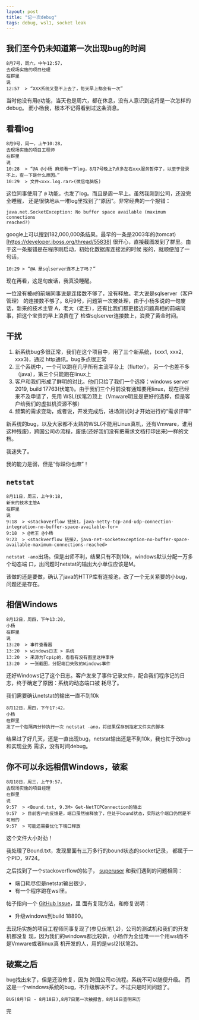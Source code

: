 ```yaml
---
layout: post
title: "记一次debug"
tags: debug, wsl1, socket leak
---
```


## 我们至今仍未知道第一次出现bug的时间
```
8月7号，周六，中午12:57，
去现场实施的项目经理
在群里
说
12:57  > “XXX系统又登不上去了，每天早上都会有一次”
```

当时他没有用`@`功能，当天也是周六，都在休息，没有人意识到这将是一次怎样的debug。
而小杨我，根本不记得看到过这条消息。

## 看看log
```
8月9号，周一，上午10:28，
去现场实施的项目工程师
在群里
说
10:28  > “@A @小杨 麻烦看一下log，8月7号晚上7点多左右xxx服务暂停了，以至于登录不上，查一下是什么原因。”
10:29  > 文件<xxx.log.rar>(微信电脑版)
```

这位同事使用了 `@` 功能，也发了log。而且是周一早上。虽然我刚到公司，还没完全睡醒，
还是很快地从一堆log里找到了“原因”。非常经典的一个报错：

    java.net.SocketException: No buffer space available (maximum connections
    reached?) 
google上可以搜到182,000,000条结果。最早的一条是2003年的(tomcat)[https://developer.jboss.org/thread/55838]
很开心，直接截图发到了群里。由于这一条报错是在程序刚启动，初始化数据库连接池的时候
报的，就顺便加了一句话，

    10:29 > “@A 是sqlserver连不上了吗？” 

现在再看，这是句废话，我真没睡醒。

一位没有被`@`的前端同事说是连接数不够了，没有释放。老大说是sqlserver（客户管理）
的连接数不够了。8月9号，问题第一次被处理，由于小杨多说的一句废话，新来的技术主管
A，老大（老王），还有比我们都更接近问题真相的前端同事，把这个宝贵的早上浪费在了
检查sqlserver连接数上，浪费了黄金时间。

## 干扰
1. 新系统bug多很正常，我们在这个项目中，用了三个新系统，(xxx1, xxx2, xxx3)，通过
http通讯。bug多点很正常
2. 三个系统中，一个可以跑在几乎所有主流平台上（flutter），
另一个也差不多（java），第三个只能跑在linux上
3. 客户和我们形成了鲜明的对比。他们只给了我们一个选择：windows server 2019,
build 17763(伏笔1)。由于我们三个月前没有通知要用linux，现在已经来不及申请了，先用
WSL(伏笔2)顶上（Vmware明显是更好的选择，但是客户给我们的虚拟机资源不够）
4. 频繁的需求变动，或者说，开发完成后，进场测试时才开始进行的“需求评审”

新系统的bug，以及大家都不太熟的WSL(不能用Linux真机，还有Vmware，谁用这种残废)，跨国公司の流程，废纸(还好我们没有把需求文档打印出来)一样的文档。

我迷失了。

我的能力是弱，但是“你跺你也麻”！

## `netstat`

    8月11日，周三，上午9:18,
    新来的技术主管A
    在群里
    说
    9:18  > <stackoverflow 链接1，java-netty-tcp-and-udp-connection-integration-no-buffer-space-available-for>
    9:18  > @老王 @小杨
    9:23  > <stackverflow 链接2，java-net-socketexception-no-buffer-space-available-maximum-connections-reached>
    
`netstat -ano`出场。但是出师不利，结果只有不到10k，windows默认分配一万多个动态端
口，出问题时netstat的输出大小单位应该是M。

该做的还是要做，确认了java的HTTP库有连接池，改了一个无关紧要的小bug，问题还是存在。


## 相信Windows

    8月12日，周四，下午13:20,
    小杨
    在群里
    说
    13:20  > 事件查看器
    13:20  > windows日志 > 系统
    13:20  > 来源为Tcpip的，看看有没有图里这种事件
    13:20  > 一张截图，分配端口失败的Windows事件

还好Windows记了这个日志。客户发来了事件记录文件，配合我们程序记的日志，终于确定了原因：系统的动态端口被
耗尽了。

我们需要确认netstat的输出一直不到10k

    8月12日，周四，下午17:42，
    小杨
    在群里
    发了一个每隔两分钟执行一次 netstat -ano，将结果保存到指定文件夹的脚本
    
结果过了好几天，还是一直出现bug，netstat输出还是不到10k，我也忙于改bug和实现业务
需求，没有时间debug。

## 你不可以永远相信Windows，破案

    8月18日，周三，上午9:57，
    去现场实施的项目经理
    在群里
    说
    9:57  > <Bound.txt, 9.3M> Get-NetTCPConnection的输出
    9:57  > 目前客户的反馈是，端口虽然被释放了，但处于bound状态，实际这个端口仍然是不可用的
    9:57  > 可能还需要优化下端口释放
    
这个文件大小对劲！

我处理了Bound.txt，发现里面有三万多行的bound状态的socket记录，
都属于一个PID，9724。

之后找到了一个stackoverflow的帖子，
[superuser](https://superuser.com/questions/1348102/windows-10-ephemeral-port-exhaustion-but-netstat-says-otherwise)
和我们遇到的问题相同：
- 端口耗尽但是netstat输出很少，
- 有一个程序跑在wsl里。

帖子指向一个 [GitHub
Issue](https://github.com/Microsoft/WSL/issues/2913#issuecomment-455262160)，里
面有复现方法，和修复说明：
- 升级windows到build 18890。

去现场实施的项目工程师同事复现了(参见伏笔1,2)，公司的测试机和我们的开发机都没复
现，因为我们的windows都比较新，小杨作为全组唯一一个用wsl而不是Vmware或者linux真
机开发的人，用的是wsl2(伏笔2)。

## 破案之后
bug找出来了，但是还没修复，因为 跨国公司の流程。系统不可以随便升级。
而这是一个windows系统的bug，不升级解决不了。不过只是时间问题了。

    BUG(8月?日 - 8月18日),8月7日第一次被报告，8月18日查明来历

完
